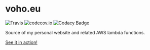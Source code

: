 # voho.eu

[![Travis](https://travis-ci.org/voho/web.svg?branch=master)](https://travis-ci.org/voho/web)
[![codecov.io](https://codecov.io/github/voho/web/coverage.svg?branch=master)](https://codecov.io/github/voho/web?branch=master)
[![Codacy Badge](https://api.codacy.com/project/badge/Grade/0f512711701f4301a2de5453b638ca96)](https://www.codacy.com/app/vojtech-hordejcuk/web?utm_source=github.com&utm_medium=referral&utm_content=voho/web&utm_campaign=badger)

Source of my personal website and related AWS lambda functions.

[See it in action!](http://voho.eu/)

